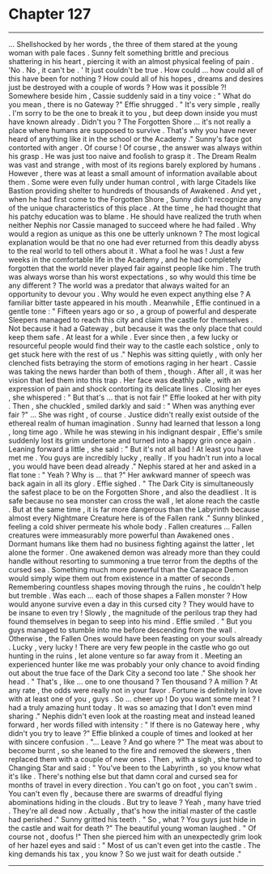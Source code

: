 
# Chapter 127


---

... Shellshocked by her words , the three of them stared at the young woman with pale faces . Sunny felt something brittle and precious shattering in his heart , piercing it with an almost physical feeling of pain .
'No . No , it can't be . '
It just couldn't be true . How could … how could all of this have been for nothing ?
How could all of his hopes , dreams and desires just be destroyed with a couple of words ?
How was it possible ?!
Somewhere beside him , Cassie suddenly said in a tiny voice :
" What do you mean , there is no Gateway ?"
Effie shrugged .
" It's very simple , really . I'm sorry to be the one to break it to you , but deep down inside you must have known already . Didn't you ? The Forgotten Shore … it's not really a place where humans are supposed to survive . That's why you have never heard of anything like it in the school or the Academy ."
Sunny's face got contorted with anger . Of course ! Of course , the answer was always within his grasp . He was just too naive and foolish to grasp it .
The Dream Realm was vast and strange , with most of its regions barely explored by humans . However , there was at least a small amount of information available about them . Some were even fully under human control , with large Citadels like Bastion providing shelter to hundreds of thousands of Awakened .
And yet , when he had first come to the Forgotten Shore , Sunny didn't recognize any of the unique characteristics of this place . At the time , he had thought that his patchy education was to blame .
He should have realized the truth when neither Nephis nor Cassie managed to succeed where he had failed . Why would a region as unique as this one be utterly unknown ? The most logical explanation would be that no one had ever returned from this deadly abyss to the real world to tell others about it .
What a fool he was ! Just a few weeks in the comfortable life in the Academy , and he had completely forgotten that the world never played fair against people like him . The truth was always worse than his worst expectations , so why would this time be any different ?
The world was a predator that always waited for an opportunity to devour you .
Why would he even expect anything else ?
A familiar bitter taste appeared in his mouth .
Meanwhile , Effie continued in a gentle tone :
" Fifteen years ago or so , a group of powerful and desperate Sleepers managed to reach this city and claim the castle for themselves . Not because it had a Gateway , but because it was the only place that could keep them safe . At least for a while . Ever since then , a few lucky or resourceful people would find their way to the castle each solstice , only to get stuck here with the rest of us ."
Nephis was sitting quietly , with only her clenched fists betraying the storm of emotions raging in her heart . Cassie was taking the news harder than both of them , though . After all , it was her vision that led them into this trap .
Her face was deathly pale , with an expression of pain and shock contorting its delicate lines . Closing her eyes , she whispered :
" But that's … that is not fair !"
Effie looked at her with pity . Then , she chuckled , smiled darkly and said :
" When was anything ever fair ?"
… She was right , of course . Justice didn't really exist outside of the ethereal realm of human imagination . Sunny had learned that lesson a long , long time ago .
While he was stewing in his indignant despair , Effie's smile suddenly lost its grim undertone and turned into a happy grin once again . Leaning forward a little , she said :
" But it's not all bad ! At least you have met me . You guys are incredibly lucky , really . If you hadn't run into a local , you would have been dead already ."
Nephis stared at her and asked in a flat tone :
" Yeah ? Why is … that ?"
Her awkward manner of speech was back again in all its glory .
Effie sighed .
" The Dark City is simultaneously the safest place to be on the Forgotten Shore , and also the deadliest . It is safe because no sea monster can cross the wall , let alone reach the castle . But at the same time , it is far more dangerous than the Labyrinth because almost every Nightmare Creature here is of the Fallen rank ."
Sunny blinked , feeling a cold shiver permeate his whole body . Fallen creatures … Fallen creatures were immeasurably more powerful than Awakened ones . Dormant humans like them had no business fighting against the latter , let alone the former . One awakened demon was already more than they could handle without resorting to summoning a true terror from the depths of the cursed sea .
Something much more powerful than the Carapace Demon would simply wipe them out from existence in a matter of seconds . Remembering countless shapes moving through the ruins , he couldn't help but tremble .
Was each … each of those shapes a Fallen monster ? How would anyone survive even a day in this cursed city ? They would have to be insane to even try !
Slowly , the magnitude of the perilous trap they had found themselves in began to seep into his mind .
Effie smiled .
" But you guys managed to stumble into me before descending from the wall . Otherwise , the Fallen Ones would have been feasting on your souls already . Lucky , very lucky ! There are very few people in the castle who go out hunting in the ruins , let alone venture so far away from it . Meeting an experienced hunter like me was probably your only chance to avoid finding out about the true face of the Dark City a second too late ."
She shook her head .
" That's , like … one to one thousand ? Ten thousand ? A million ? At any rate , the odds were really not in your favor . Fortune is definitely in love with at least one of you , guys . So … cheer up ! Do you want some meat ? I had a truly amazing hunt today . It was so amazing that I don't even mind sharing ."
Nephis didn't even look at the roasting meat and instead leaned forward , her words filled with intensity :
" If there is no Gateway here , why didn't you try to leave ?"
Effie blinked a couple of times and looked at her with sincere confusion .
"... Leave ? And go where ?"
The meat was about to become burnt , so she leaned to the fire and removed the skewers , then replaced them with a couple of new ones . Then , with a sigh , she turned to Changing Star and said :
" You've been to the Labyrinth , so you know what it's like . There's nothing else but that damn coral and cursed sea for months of travel in every direction . You can't go on foot , you can't swim . You can't even fly , because there are swarms of dreadful flying abominations hiding in the clouds . But try to leave ? Yeah , many have tried . They're all dead now . Actually , that's how the initial master of the castle had perished ."
Sunny gritted his teeth .
" So , what ? You guys just hide in the castle and wait for death ?"
The beautiful young woman laughed .
" Of course not , doofus !"
Then she pierced him with an unexpectedly grim look of her hazel eyes and said :
" Most of us can't even get into the castle . The king demands his tax , you know ? So we just wait for death outside ."

---

